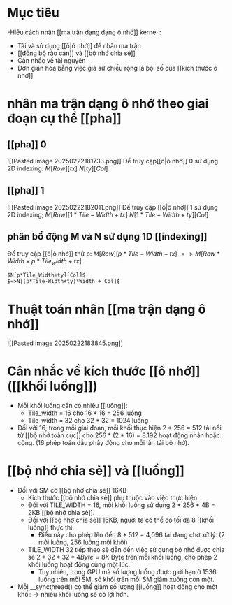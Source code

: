 # Mục tiêu
-Hiểu cách nhân [[ma trận dạng dạng ô nhớ]] kernel : 
- Tải và sử dụng [[ô|ô nhớ]] để nhân ma trận
- [[đồng bộ rào cản]] và [[bộ nhớ chia sẻ]]
- Cân nhắc về tài nguyên
 - Đơn giản hóa bằng việc giả sử chiều rộng là bội số của [[kích thước ô nhớ]]
# nhân ma trận dạng ô nhớ theo giai đoạn cụ thể [[pha]]
## [[pha]] 0
![[Pasted image 20250222181733.png]]
Để truy cập[[ô|ô nhớ]] 0 sử dụng 2D indexing:
	$M[Row][tx]$
	$N[ty][Col]$
## [[pha]] 1
![[Pasted image 20250222182011.png]]
Để truy cập [[ô|ô nhớ]] 1 sử dụng 2D indexing;
	$M[Row][1*Tile-Width + tx]$
	$N[1*Tile-Width+ty][Col]$
## phân bổ động M và N sử dụng 1D [[indexing]]
Để truy cập [[ô|ô nhớ]] thứ p:
	$M[Row][p*Tile-Width+tx]$
	$=> M[Row*Width + p*Tile_width +tx]$
	
	$N[p*Tile_Width+ty][Col]$
	$=>N[(p*Tile-Width+ty)*Width + Col]$ 
# Thuật toán nhân [[ma trận dạng ô nhớ]]
![[Pasted image 20250222183845.png]]

# Cân nhắc về kích thước [[ô nhớ]] ([[khối luồng]])
- Mỗi khối luồng cần có nhiều [[luồng]]:
	- Tile_width = 16 cho 16 * 16 = 256 luồng
	- Tile_width = 32 cho 32 * 32 = 1024 luồng
- Đối với 16, trong mỗi giai đoạn, mỗi khối thực hiện 2 * 256 = 512 tải nổi từ [[bộ nhớ toàn cục]] cho 256 * (2 * 16) = 8.192 hoạt động nhân hoặc cộng. (16 phép toán dấu phẩy động cho mỗi lần tải bộ nhớ).
# [[bộ nhớ chia sẻ]] và [[luồng]]
- Đối với SM có [[bộ nhớ chia sẻ]] 16KB
	- Kích thước [[bộ nhớ chia sẻ]] phụ thuộc vào việc thực hiện.
	- Đối với TILE_WIDTH = 16, mỗi khối luồng sử dụng 2 * 256 * 4B = 2KB [[bộ nhớ chia sẻ]].
	- Đối với [[bộ nhớ chia sẻ]] 16KB, người ta có thể có tối đa 8 [[khối luồng]] thực thi:
		- Điều này cho phép lên đến 8 * 512 = 4,096 tải đang chờ xử lý. (2 mỗi luồng, 256 luồng mỗi khối)
	- TILE_WIDTH 32 tiếp theo sẽ dẫn đến việc sử dụng bộ nhớ được chia sẻ $2 * 32 * 32 * 4 Byte = 8K$ Byte trên mỗi khối luồng, cho phép 2 khối luồng hoạt động cùng một lúc.
		- Tuy nhiên, trong GPU mà số lượng luồng được giới hạn ở 1536 luồng trên mỗi SM, số khối trên mỗi SM giảm xuống còn một.
- Mỗi __syncthread() có thể giảm số lượng [[luồng]] hoạt động cho một khối:
	-> nhiều khối luồng sẽ có lợi hơn.